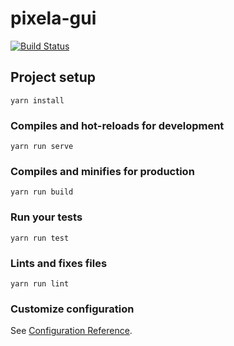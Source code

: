 # pixela-gui
[![Build Status](https://travis-ci.com/makowis/pixela-gui.svg?branch=master)](https://travis-ci.com/makowis/pixela-gui)

## Project setup
```
yarn install
```

### Compiles and hot-reloads for development
```
yarn run serve
```

### Compiles and minifies for production
```
yarn run build
```

### Run your tests
```
yarn run test
```

### Lints and fixes files
```
yarn run lint
```

### Customize configuration
See [Configuration Reference](https://cli.vuejs.org/config/).
